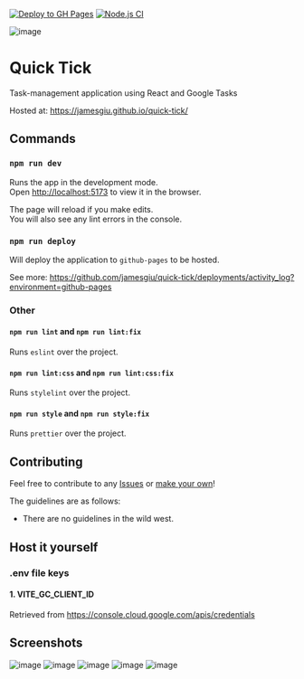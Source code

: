 [![Deploy to GH Pages](https://github.com/jamesgiu/quick-tick/actions/workflows/deploy.yml/badge.svg?branch=main)](https://github.com/jamesgiu/quick-tick/actions/workflows/deploy.yml)
[![Node.js CI](https://github.com/jamesgiu/quick-tick/actions/workflows/build.yml/badge.svg?branch=main)](https://github.com/jamesgiu/quick-tick/actions/workflows/node.js.yml)

![image](https://user-images.githubusercontent.com/13777223/213909299-390f0ca6-bd7b-4bb7-b2db-4408016a0bc1.png)

# Quick Tick

Task-management application using React and Google Tasks

Hosted at: https://jamesgiu.github.io/quick-tick/

## Commands

### `npm run dev`

Runs the app in the development mode.\
Open [http://localhost:5173](http://localhost:5173/) to view it in the browser.

The page will reload if you make edits.\
You will also see any lint errors in the console.

### `npm run deploy`

Will deploy the application to `github-pages` to be hosted.

See more: https://github.com/jamesgiu/quick-tick/deployments/activity_log?environment=github-pages

### Other
#### `npm run lint` and `npm run lint:fix`

Runs `eslint` over the project.

#### `npm run lint:css` and `npm run lint:css:fix`

Runs `stylelint` over the project.

#### `npm run style` and `npm run style:fix`

Runs `prettier` over the project.


## Contributing

Feel free to contribute to any [Issues](https://github.com/jamesgiu/quick-tick/issues) or [make your own](https://github.com/jamesgiu/quick-tick/issues/new/choose)!

The guidelines are as follows:

- There are no guidelines in the wild west.

## Host it yourself
### .env file keys
#### 1. VITE_GC_CLIENT_ID
Retrieved from https://console.cloud.google.com/apis/credentials

## Screenshots
![image](https://user-images.githubusercontent.com/13777223/213909303-c43b6d0f-b5de-4f54-876d-b34cb91f14fd.png)
![image](https://user-images.githubusercontent.com/13777223/213909368-c4fc3d8a-5608-4b67-ab30-6ff79b833469.png)
![image](https://user-images.githubusercontent.com/13777223/213909486-2da0258f-a7d6-493b-b82d-ddbd27705b52.png)
![image](https://user-images.githubusercontent.com/13777223/213909490-a54300b9-011b-4a0f-9720-46ae5891606c.png)
![image](https://user-images.githubusercontent.com/13777223/213909524-361c063d-a0b4-4806-808f-2afcb7c76081.png)


